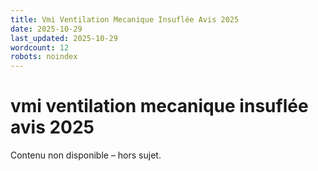 ```yaml
---
title: Vmi Ventilation Mecanique Insuflée Avis 2025
date: 2025-10-29
last_updated: 2025-10-29
wordcount: 12
robots: noindex
---
```


# vmi ventilation mecanique insuflée avis 2025

Contenu non disponible – hors sujet.